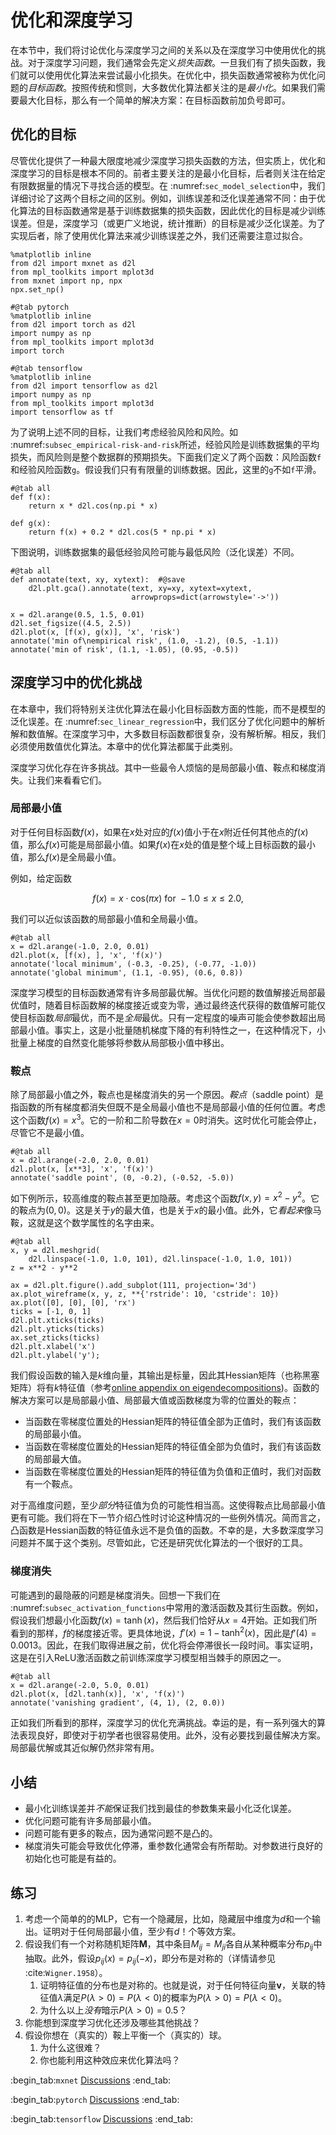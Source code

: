 # 优化和深度学习

在本节中，我们将讨论优化与深度学习之间的关系以及在深度学习中使用优化的挑战。对于深度学习问题，我们通常会先定义*损失函数*。一旦我们有了损失函数，我们就可以使用优化算法来尝试最小化损失。在优化中，损失函数通常被称为优化问题的*目标函数*。按照传统和惯则，大多数优化算法都关注的是*最小化*。如果我们需要最大化目标，那么有一个简单的解决方案：在目标函数前加负号即可。

## 优化的目标

尽管优化提供了一种最大限度地减少深度学习损失函数的方法，但实质上，优化和深度学习的目标是根本不同的。前者主要关注的是最小化目标，后者则关注在给定有限数据量的情况下寻找合适的模型。在 :numref:`sec_model_selection`中，我们详细讨论了这两个目标之间的区别。例如，训练误差和泛化误差通常不同：由于优化算法的目标函数通常是基于训练数据集的损失函数，因此优化的目标是减少训练误差。但是，深度学习（或更广义地说，统计推断）的目标是减少泛化误差。为了实现后者，除了使用优化算法来减少训练误差之外，我们还需要注意过拟合。

```{.python .input}
%matplotlib inline
from d2l import mxnet as d2l
from mpl_toolkits import mplot3d
from mxnet import np, npx
npx.set_np()
```

```{.python .input}
#@tab pytorch
%matplotlib inline
from d2l import torch as d2l
import numpy as np
from mpl_toolkits import mplot3d
import torch
```

```{.python .input}
#@tab tensorflow
%matplotlib inline
from d2l import tensorflow as d2l
import numpy as np
from mpl_toolkits import mplot3d
import tensorflow as tf
```

为了说明上述不同的目标，让我们考虑经验风险和风险。如 :numref:`subsec_empirical-risk-and-risk`所述，经验风险是训练数据集的平均损失，而风险则是整个数据群的预期损失。下面我们定义了两个函数：风险函数`f`和经验风险函数`g`。假设我们只有有限量的训练数据。因此，这里的`g`不如`f`平滑。

```{.python .input}
#@tab all
def f(x):
    return x * d2l.cos(np.pi * x)

def g(x):
    return f(x) + 0.2 * d2l.cos(5 * np.pi * x)
```

下图说明，训练数据集的最低经验风险可能与最低风险（泛化误差）不同。

```{.python .input}
#@tab all
def annotate(text, xy, xytext):  #@save
    d2l.plt.gca().annotate(text, xy=xy, xytext=xytext,
                           arrowprops=dict(arrowstyle='->'))

x = d2l.arange(0.5, 1.5, 0.01)
d2l.set_figsize((4.5, 2.5))
d2l.plot(x, [f(x), g(x)], 'x', 'risk')
annotate('min of\nempirical risk', (1.0, -1.2), (0.5, -1.1))
annotate('min of risk', (1.1, -1.05), (0.95, -0.5))
```

## 深度学习中的优化挑战

在本章中，我们将特别关注优化算法在最小化目标函数方面的性能，而不是模型的泛化误差。在 :numref:`sec_linear_regression`中，我们区分了优化问题中的解析解和数值解。在深度学习中，大多数目标函数都很复杂，没有解析解。相反，我们必须使用数值优化算法。本章中的优化算法都属于此类别。

深度学习优化存在许多挑战。其中一些最令人烦恼的是局部最小值、鞍点和梯度消失。让我们来看看它们。

### 局部最小值

对于任何目标函数$f(x)$，如果在$x$处对应的$f(x)$值小于在$x$附近任何其他点的$f(x)$值，那么$f(x)$可能是局部最小值。如果$f(x)$在$x$处的值是整个域上目标函数的最小值，那么$f(x)$是全局最小值。

例如，给定函数

$$f(x) = x \cdot \text{cos}(\pi x) \text{ for } -1.0 \leq x \leq 2.0,$$

我们可以近似该函数的局部最小值和全局最小值。

```{.python .input}
#@tab all
x = d2l.arange(-1.0, 2.0, 0.01)
d2l.plot(x, [f(x), ], 'x', 'f(x)')
annotate('local minimum', (-0.3, -0.25), (-0.77, -1.0))
annotate('global minimum', (1.1, -0.95), (0.6, 0.8))
```

深度学习模型的目标函数通常有许多局部最优解。当优化问题的数值解接近局部最优值时，随着目标函数解的梯度接近或变为零，通过最终迭代获得的数值解可能仅使目标函数*局部*最优，而不是*全局*最优。只有一定程度的噪声可能会使参数超出局部最小值。事实上，这是小批量随机梯度下降的有利特性之一，在这种情况下，小批量上梯度的自然变化能够将参数从局部极小值中移出。

### 鞍点

除了局部最小值之外，鞍点也是梯度消失的另一个原因。*鞍点*（saddle point）是指函数的所有梯度都消失但既不是全局最小值也不是局部最小值的任何位置。考虑这个函数$f(x) = x^3$。它的一阶和二阶导数在$x=0$时消失。这时优化可能会停止，尽管它不是最小值。

```{.python .input}
#@tab all
x = d2l.arange(-2.0, 2.0, 0.01)
d2l.plot(x, [x**3], 'x', 'f(x)')
annotate('saddle point', (0, -0.2), (-0.52, -5.0))
```

如下例所示，较高维度的鞍点甚至更加隐蔽。考虑这个函数$f(x, y) = x^2 - y^2$。它的鞍点为$(0, 0)$。这是关于$y$的最大值，也是关于$x$的最小值。此外，它*看起来*像马鞍，这就是这个数学属性的名字由来。

```{.python .input}
#@tab all
x, y = d2l.meshgrid(
    d2l.linspace(-1.0, 1.0, 101), d2l.linspace(-1.0, 1.0, 101))
z = x**2 - y**2

ax = d2l.plt.figure().add_subplot(111, projection='3d')
ax.plot_wireframe(x, y, z, **{'rstride': 10, 'cstride': 10})
ax.plot([0], [0], [0], 'rx')
ticks = [-1, 0, 1]
d2l.plt.xticks(ticks)
d2l.plt.yticks(ticks)
ax.set_zticks(ticks)
d2l.plt.xlabel('x')
d2l.plt.ylabel('y');
```

我们假设函数的输入是$k$维向量，其输出是标量，因此其Hessian矩阵（也称黑塞矩阵）将有$k$特征值（参考[online appendix on eigendecompositions](https://d2l.ai/chapter_appendix-mathematics-for-deep-learning/eigendecomposition.html))。函数的解决方案可以是局部最小值、局部最大值或函数梯度为零的位置处的鞍点：

* 当函数在零梯度位置处的Hessian矩阵的特征值全部为正值时，我们有该函数的局部最小值。
* 当函数在零梯度位置处的Hessian矩阵的特征值全部为负值时，我们有该函数的局部最大值。
* 当函数在零梯度位置处的Hessian矩阵的特征值为负值和正值时，我们对函数有一个鞍点。

对于高维度问题，至少*部分*特征值为负的可能性相当高。这使得鞍点比局部最小值更有可能。我们将在下一节介绍凸性时讨论这种情况的一些例外情况。简而言之，凸函数是Hessian函数的特征值永远不是负值的函数。不幸的是，大多数深度学习问题并不属于这个类别。尽管如此，它还是研究优化算法的一个很好的工具。

### 梯度消失

可能遇到的最隐蔽的问题是梯度消失。回想一下我们在 :numref:`subsec_activation_functions`中常用的激活函数及其衍生函数。例如，假设我们想最小化函数$f(x) = \tanh(x)$，然后我们恰好从$x = 4$开始。正如我们所看到的那样，$f$的梯度接近零。更具体地说，$f'(x) = 1 - \tanh^2(x)$，因此是$f'(4) = 0.0013$。因此，在我们取得进展之前，优化将会停滞很长一段时间。事实证明，这是在引入ReLU激活函数之前训练深度学习模型相当棘手的原因之一。

```{.python .input}
#@tab all
x = d2l.arange(-2.0, 5.0, 0.01)
d2l.plot(x, [d2l.tanh(x)], 'x', 'f(x)')
annotate('vanishing gradient', (4, 1), (2, 0.0))
```

正如我们所看到的那样，深度学习的优化充满挑战。幸运的是，有一系列强大的算法表现良好，即使对于初学者也很容易使用。此外，没有必要找到最佳解决方案。局部最优解或其近似解仍然非常有用。

## 小结

* 最小化训练误差并*不能*保证我们找到最佳的参数集来最小化泛化误差。
* 优化问题可能有许多局部最小值。
* 问题可能有更多的鞍点，因为通常问题不是凸的。
* 梯度消失可能会导致优化停滞，重参数化通常会有所帮助。对参数进行良好的初始化也可能是有益的。

## 练习

1. 考虑一个简单的的MLP，它有一个隐藏层，比如，隐藏层中维度为$d$和一个输出。证明对于任何局部最小值，至少有$d！$个等效方案。
1. 假设我们有一个对称随机矩阵$\mathbf{M}$，其中条目$M_{ij} = M_{ji}$各自从某种概率分布$p_{ij}$中抽取。此外，假设$p_{ij}(x) = p_{ij}(-x)$，即分布是对称的（详情请参见 :cite:`Wigner.1958`）。
    1. 证明特征值的分布也是对称的。也就是说，对于任何特征向量$\mathbf{v}$，关联的特征值$\lambda$满足$P(\lambda > 0) = P(\lambda < 0)$的概率为$P(\lambda > 0) = P(\lambda < 0)$。
    1. 为什么以上*没有*暗示$P(\lambda > 0) = 0.5$？
1. 你能想到深度学习优化还涉及哪些其他挑战？
1. 假设你想在（真实的）鞍上平衡一个（真实的）球。
    1. 为什么这很难？
    1. 你也能利用这种效应来优化算法吗？

:begin_tab:`mxnet`
[Discussions](https://discuss.d2l.ai/t/3840)
:end_tab:

:begin_tab:`pytorch`
[Discussions](https://discuss.d2l.ai/t/3841)
:end_tab:

:begin_tab:`tensorflow`
[Discussions](https://discuss.d2l.ai/t/3842)
:end_tab:
